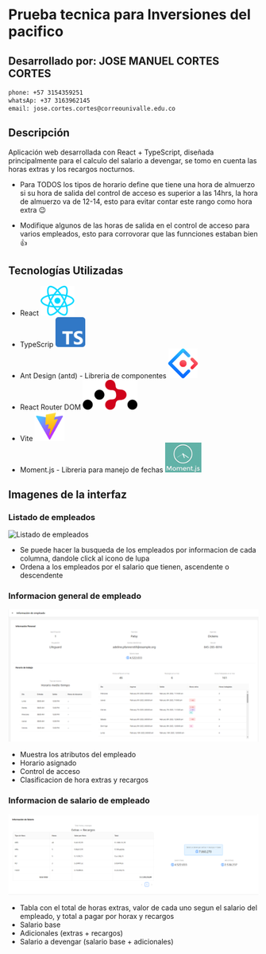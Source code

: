 # Prueba tecnica para Inversiones del pacifico

## Desarrollado por: JOSE MANUEL CORTES CORTES
  
    phone: +57 3154359251
    whatsAp: +37 3163962145
    email: jose.cortes.cortes@correounivalle.edu.co
  

## Descripción
Aplicación web desarrollada con React + TypeScript, diseñada principalmente para el calculo del salario a devengar, se tomo en cuenta las horas extras y los recargos nocturnos. 
 
 * Para TODOS los tipos de horario define que tiene una hora de almuerzo si su hora de salida del control de acceso es superior a las 14hrs, la hora de almuerzo va de 12-14, esto para evitar contar este rango como hora extra 😉

 * Modifique algunos de las horas de salida en el control de acceso para varios empleados, esto para corrovorar que las funnciones estaban bien 👍
## Tecnologías Utilizadas
- React <img src="/src/assets/react.svg" height="60">
- TypeScrip <img src="/src/assets/ts.png" height="60">
- Ant Design (antd) - Libreria de componentes <img src="/src/assets/ant.svg" height="60">
- React Router DOM <img src="/src/assets/react-router-icon-dom.png" height="60">
- Vite <img src="/src/assets/vite.png" height="60">
- Moment.js - Libreria para manejo de fechas <img src="/src/assets/moment.png" height="60">

## Imagenes de la interfaz


### Listado de empleados


![Listado de empleados]()
  - Se puede hacer la busqueda de los empleados por informacion de cada columna, dandole click al icono de lupa
  - Ordena a los empleados por el salario que tienen, ascendente o descendente


### Informacion general de empleado
![Informacion general de empleado](/src/assets/info-empleado.png)
  - Muestra los atributos del empleado
  - Horario asignado
  - Control de acceso
  - Clasificacion de hora extras y recargos


### Informacion de salario de empleado
![Informacion de salario de empleado](/src/assets/info-salario.png)
  - Tabla con el total de horas extras, valor de cada uno segun el salario del empleado, y total a pagar por horax y recargos
  - Salario base
  - Adicionales (extras + recargos)
  - Salario a devengar (salario base + adicionales)


